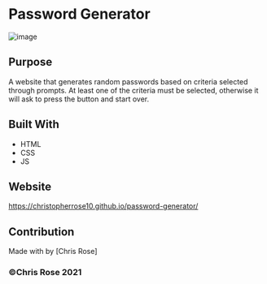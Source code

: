 # Password Generator

![image](https://user-images.githubusercontent.com/82801290/119194838-8a877480-ba38-11eb-80b5-0d94dbe79e7c.png)



## Purpose
A website that generates random passwords based on criteria selected through prompts.  At least one of the criteria must be selected, otherwise it will ask to press the button and start over.   

## Built With
* HTML
* CSS
* JS

## Website
https://christopherrose10.github.io/password-generator/

## Contribution
Made with by [Chris Rose]

### ©️Chris Rose 2021 
